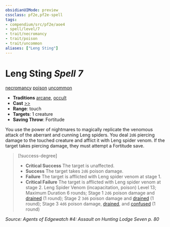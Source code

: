 ```yaml
---
obsidianUIMode: preview
cssclass: pf2e,pf2e-spell
tags:
- compendium/src/pf2e/aoe4
- spell/level/7
- trait/necromancy
- trait/poison
- trait/uncommon
aliases: ["Leng Sting"]
---
```

# Leng Sting *Spell 7*   
[necromancy](necromancy.md "Necromancy School Trait")  [poison](Reference/Rules/Traits/poison.md "Poison Effect Trait")  [uncommon](uncommon.md "Uncommon Rarity Trait")  

- **Traditions** [arcane](arcane.md "Arcane Tradition Trait"), [occult](occult.md "Occult Tradition Trait")
- **Cast** [>>](chapter-9-playing-the-game.md#Actions "Two-Action") 
- **Range**: touch
- **Targets**: 1 creature
- **Saving Throw**: Fortitude

You use the power of nightmares to magically replicate the venomous attack of the aberrant and cunning Leng spiders. You deal `2d6` piercing damage to the touched creature and afflict it with Leng spider venom. If the target takes piercing damage, they must attempt a Fortitude save.

> [!success-degree] 
> - **Critical Success** The target is unaffected.
> - **Success** The target takes `2d6` poison damage.
> - **Failure** The target is afflicted with Leng spider venom at stage 1.
> - **Critical Failure** The target is afflicted with Leng spider venom at stage 2. Leng Spider Venom (incapacitation, poison) Level 13; Maximum Duration 6 rounds; Stage 1 `2d6` poison damage and [drained](conditions.md#Drained) (1 round); Stage 2 `3d6` poison damage and [drained](conditions.md#Drained) (1 round); Stage 3 `4d6` poison damage, [drained](conditions.md#Drained), and [confused](conditions.md#Confused) (1 round)

*Source: Agents of Edgewatch #4: Assault on Hunting Lodge Seven p. 80*